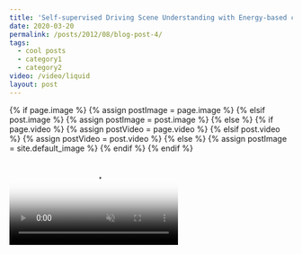 ```yaml
---
title: 'Self-supervised Driving Scene Understanding with Energy-based concept models based on CNN synergy and stereo imaging'
date: 2020-03-20
permalink: /posts/2012/08/blog-post-4/
tags:
  - cool posts
  - category1
  - category2
video: /video/liquid
layout: post
---
```


{% if page.image %}
  {% assign postImage = page.image %}
{% elsif post.image %}
  {% assign postImage = post.image %}
{% else %}
  {% if page.video %}
    {% assign postVideo = page.video %}
  {% elsif post.video %}
    {% assign postVideo = post.video %}
  {% else %}
    {% assign postImage = site.default_image %}
  {% endif %}
{% endif %}

<video class="background"
	loop
	muted
	autoplay
	preload="auto"
	poster="{{ postVideo }}.png">
<source src="{{ postVideo }}.mp4" type="video/mp4">
<source sr